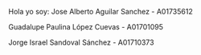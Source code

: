 Hola yo soy:
Jose Alberto Aguilar Sanchez - A01735612

Guadalupe Paulina López Cuevas - A01701095

Jorge Israel Sandoval Sánchez - A01710373